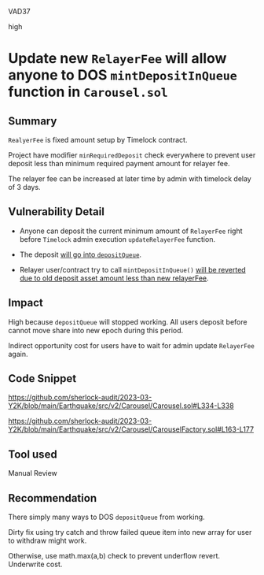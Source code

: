 VAD37

high

# Update new `RelayerFee` will allow anyone to DOS `mintDepositInQueue` function in `Carousel.sol`

## Summary

`RealyerFee` is fixed amount setup by Timelock contract.

Project have modifier `minRequiredDeposit` check everywhere to prevent user deposit less than minimum required payment amount for relayer fee.

The relayer fee can be increased at later time by admin with timelock delay of 3 days.

## Vulnerability Detail

- Anyone can deposit the current minimum amount of `RelayerFee` right before `Timelock` admin execution `updateRelayerFee` function.

- The deposit [will go into `depositQueue`](https://github.com/sherlock-audit/2023-03-Y2K/blob/main/Earthquake/src/v2/Carousel/Carousel.sol#L495-L497).

- Relayer user/contract try to call `mintDepositInQueue()` [will be reverted due to old deposit asset amount less than new relayerFee](https://github.com/sherlock-audit/2023-03-Y2K/blob/main/Earthquake/src/v2/Carousel/Carousel.sol#L337).

## Impact

High because `depositQueue` will stopped working. All users deposit before cannot move share into new epoch during this period.

Indirect opportunity cost for users have to wait for admin update `RelayerFee` again.

## Code Snippet

<https://github.com/sherlock-audit/2023-03-Y2K/blob/main/Earthquake/src/v2/Carousel/Carousel.sol#L334-L338>

<https://github.com/sherlock-audit/2023-03-Y2K/blob/main/Earthquake/src/v2/Carousel/CarouselFactory.sol#L163-L177>

## Tool used

Manual Review

## Recommendation

There simply many ways to DOS `depositQueue` from working.

Dirty fix using try catch and throw failed queue item into new array for user to withdraw might work.

Otherwise, use math.max(a,b) check to prevent underflow revert. Underwrite cost.


<!-- Edit the body of your new issue then click the ✓ "Create Issue" button in the top right of the editor. The first line will be the issue title. Assignees and Labels follow after a blank line. Leave an empty line before beginning the body of the issue. -->